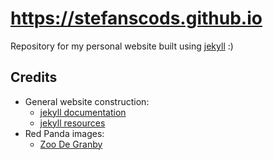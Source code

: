 # https://stefanscods.github.io

Repository for my personal website built using [jekyll](https://jekyllrb.com/) :)


## Credits
- General website construction:
    - [jekyll documentation](https://jekyllrb.com/docs/)
    - [jekyll resources](https://jekyllrb.com/resources/)
- Red Panda images:
    - [Zoo De Granby](https://www.zoodegranby.com/en/animals/red-panda)